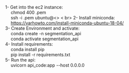 1- Get into the ec2 instance: <br>
	&emsp; chmod 400 <your-pem-key>.pem <br>
	&emsp; ssh -i <your-pem-key>.pem ubuntu@<> < br>
2- Install miniconda: <br>
	&emsp; https://varhowto.com/install-miniconda-ubuntu-18-04/ <br>
3- Create Environment and activate: <br> 
	&emsp; conda create -n segmentation_api <br>
	&emsp; conda activate segmentation_api <br>
4- Install requirements: <br>
	&emsp; conda install pip <br>
	&emsp; pip install -r requirements.txt <br>
5- Run the api: <br>
	&emsp;  uvicorn api_code:app --host 0.0.0.0
	

